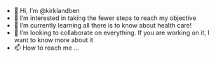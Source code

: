 - 👋 Hi, I’m @kirklandben
- 👀 I’m interested in taking the fewer steps to reach my objective
- 🌱 I’m currently learning all there is to know about health care!
- 💞️ I’m looking to collaborate on everything. If you are working on it, I want to know more about it
- 📫 How to reach me ...

<!---
kirklandben/kirklandben is a ✨ special ✨ repository because its `README.md` (this file) appears on your GitHub profile.
You can click the Preview link to take a look at your changes.
--->
